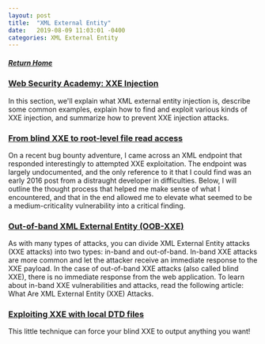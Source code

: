 ```yaml
---
layout: post
title:  "XML External Entity"
date:   2019-08-09 11:03:01 -0400
categories: XML External Entity
---
```

##### [Return Home](https://thegetch.github.io/penetration/testing/resources/2020/07/24/Home/)

### [Web Security Academy: XXE Injection](https://portswigger.net/web-security/xxe)

In this section, we'll explain what XML external entity injection is, describe some common examples, explain how to find and exploit various kinds of XXE injection, and summarize how to prevent XXE injection attacks.

### [From blind XXE to root-level file read access](https://www.honoki.net/2018/12/from-blind-xxe-to-root-level-file-read-access/)

On a recent bug bounty adventure, I came across an XML endpoint that responded interestingly to attempted XXE exploitation. The endpoint was largely undocumented, and the only reference to it that I could find was an early 2016 post from a distraught developer in difficulties.
Below, I will outline the thought process that helped me make sense of what I encountered, and that in the end allowed me to elevate what seemed to be a medium-criticality vulnerability into a critical finding.

### [Out-of-band XML External Entity (OOB-XXE)](https://www.acunetix.com/blog/articles/band-xml-external-entity-oob-xxe/)

As with many types of attacks, you can divide XML External Entity attacks (XXE attacks) into two types: in-band and out-of-band. In-band XXE attacks are more common and let the attacker receive an immediate response to the XXE payload. In the case of out-of-band XXE attacks (also called blind XXE), there is no immediate response from the web application. To learn about in-band XXE vulnerabilities and attacks, read the following article: What Are XML External Entity (XXE) Attacks.

### [Exploiting XXE with local DTD files](https://mohemiv.com/all/exploiting-xxe-with-local-dtd-files/)

This little technique can force your blind XXE to output anything you want!
